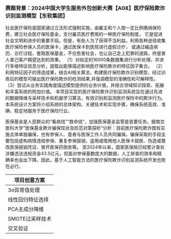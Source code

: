 
### 赛题背景：2024中国大学生服务外包创新大赛【A08】医疗保险欺诈识别监测模型【东软集团】
社会医疗保险是国家通过立法形式强制实施，由雇主和个人按一定比例缴纳保险费，建立社会医疗保险基金，支付雇员医疗费用的一种医疗保险制度， 它是促进社会文明和进步的重要手段。但是，有些人为了获得不当利益，利用各种途径收集医疗保险参保人员的医保卡，通过医保卡到医院进行虚假诊疗， 或通过编造病历、诊疗过程，套取医保基金，不仅危害社会，也让自己走上犯罪的道路，终是害人害己客户期望达到的效果。
（1）对给定的16000条数据集进行分析处理，并进行多维特征信息分析，提取出能够描述影响医疗保险欺诈的特征因子集合。 
（2）利用特征因子的筛选成果，结合AI相关算法，构建医疗保险欺诈识别模型，经过训练后的模型可输出医疗保险欺诈的检测结果,并强调模型的准确性和可解释性。
（3）尝试从业务实践角度描述模型提供的业务价值，并结合领域知识探索、拓展和丰富系统的附加价值。
本项目实现的医疗保险欺诈识别监测系统旨在通过先进的数据降维与采样技术和机器学习算法，有效识别和监测医疗保险中的欺诈行为。本系统设计方案将介绍系统的总体架构、关键技术和实现步骤，确保系统高效、准确、稳定地服务于医疗保险行业。

医保基金是人民群众的“看病钱”“救命钱”，加强医保基金监管是首要任务。据南京医科大学“医保基金欺诈骗保现状及防范对策探析”分析：目前医疗保险欺诈既有实施主体单独骗保，也有参保人、患者与医保工作人员共同骗保。骗保采取的手段主要包括虚构病情违规参保、重复参保报销、盗用或借用他人医保卡就医、伪造或篡改医保报销凭证、冒开医保药倒卖等。
至2024年以来，国家医保局已经累计查处涉嫌违法违规资金43.5亿元，但面对参保基数庞大的数据，人工排查的效率和精确率也会出下降。因此，基于人工智能方法的医疗保险欺诈识别监测系统开发也势在必行。

项目创意方案  | 
 ---- | 
 3σ异常值处理  |
 线性回归特征选择  | 
 PCA主成分降维 |
SMOTE过采样技术  | 
  交叉验证  |
